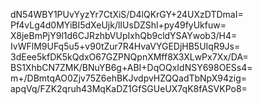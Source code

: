 dN54WBY1PUvYyzYr7CtXiS/D4lQKrGY+24UXzDTDmaI=
Pf4vLg4d0MYiBI5dXeUjk/lIUsDZShl+py49fyUkfuw=
X8jeBmPjY9l1d6CJRzhbVUpIxhQb9cldYSAYwob3/H4=
IvWFlM9UFq5u5+v90tZur7R4HvaVYGEDjHB5UIqR9Js=
3dEee5kfDK5kQdxO67GZPNQpnXMff8X3XLwPx7Xx/DA=
BS1XhbCN7ZMK/BNuYB6g+ABI+DqOQxIdNSY698OESs4=
m+/DBmtqAO0Zjv75Z6ehBKJvdpvHZQQadTbNpX94zig=
apqVq/FZK2qruh43MqKaDZ1GfSGUeUX7qK8fASVKPo8=
